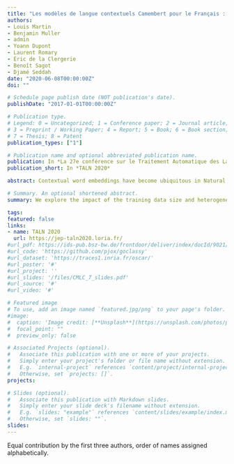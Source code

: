 ```yaml
---
title: "Les modèles de langue contextuels Camembert pour le Français : impact de la taille et de l'hétérogénéité des données d'entrainement"
authors:
- Louis Martin 
- Benjamin Muller
- admin
- Yoann Dupont
- Laurent Romary
- Éric de la Clergerie
- Benoît Sagot
- Djamé Seddah
date: "2020-06-08T00:00:00Z"
doi: ""

# Schedule page publish date (NOT publication's date).
publishDate: "2017-01-01T00:00:00Z"

# Publication type.
# Legend: 0 = Uncategorized; 1 = Conference paper; 2 = Journal article;
# 3 = Preprint / Working Paper; 4 = Report; 5 = Book; 6 = Book section;
# 7 = Thesis; 8 = Patent
publication_types: ["1"]

# Publication name and optional abbreviated publication name.
publication: In *La 27e conférence sur le Traitement Automatique des Langues Naturelles*
publication_short: In *TALN 2020*

abstract: Contextual word embeddings have become ubiquitous in Natural Language Processing. Until recently, most available models were trained on English data or on the concatanation of corpora in multiple languages. This made the practical use of models in all languages except English very limited. The recent release of monolingual versions of BERT (Devlin et al., 2019) for French established a new state-of-the-art for all evaluated tasks. In this paper, based on experiments on CamemBERT (Martin et al., 2019), we show that pretraining such models on highly variable datasets leads to better downstream performance compared to models trained on more uniform data. Moreover, we show that a relatively small amount of web crawled data (4GB) leads to downstream performances as good as a model pretrained on a corpus two orders of magnitude larger (138GB).

# Summary. An optional shortened abstract.
summary: We explore the impact of the training data size and heterogeneity on French language modeling. (Equal contribution by the first three authors).

tags:
featured: false
links:
- name: TALN 2020
  url: https://jep-taln2020.loria.fr/
#url_pdf: https://ids-pub.bsz-bw.de/frontdoor/deliver/index/docId/9021/file/Suarez_Sagot_Romary_Asynchronous_Pipeline_for_Processing_Huge_Corpora_2019.pdf
#url_code: 'https://github.com/pjox/goclassy'
#url_dataset: 'https://traces1.inria.fr/oscar/'
#url_poster: '#'
#url_project: ''
#url_slides: '/files/CMLC_7_slides.pdf'
#url_source: '#'
#url_video: '#'

# Featured image
# To use, add an image named `featured.jpg/png` to your page's folder. 
#image:
#  caption: 'Image credit: [**Unsplash**](https://unsplash.com/photos/pLCdAaMFLTE)'
#  focal_point: ""
#  preview_only: false

# Associated Projects (optional).
#   Associate this publication with one or more of your projects.
#   Simply enter your project's folder or file name without extension.
#   E.g. `internal-project` references `content/project/internal-project/index.md`.
#   Otherwise, set `projects: []`.
projects:

# Slides (optional).
#   Associate this publication with Markdown slides.
#   Simply enter your slide deck's filename without extension.
#   E.g. `slides: "example"` references `content/slides/example/index.md`.
#   Otherwise, set `slides: ""`.
slides:
---
```


Equal contribution by the first three authors, order of names assigned alphabetically.
